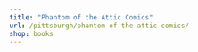```yaml
---
title: "Phantom of the Attic Comics"
url: /pittsburgh/phantom-of-the-attic-comics/
shop: books
---
```

